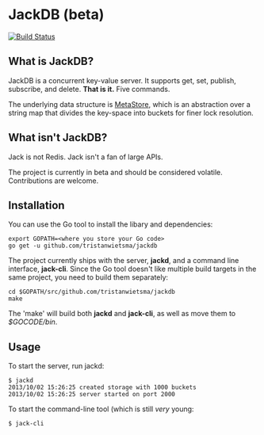 JackDB (beta)
=============

[![Build Status](https://travis-ci.org/tristanwietsma/jackdb.png?branch=master)](https://travis-ci.org/tristanwietsma/jackdb)

What is JackDB?
---------------

JackDB is a concurrent key-value server. It supports get, set, publish, subscribe, and delete. **That is it.** Five commands.

The underlying data structure is [MetaStore](https://github.com/tristanwietsma/metastore), which is an abstraction over a string map that divides the key-space into buckets for finer lock resolution.

What isn't JackDB?
------------------

Jack is not Redis. Jack isn't a fan of large APIs.

The project is currently in beta and should be considered volatile. Contributions are welcome.

Installation
------------

You can use the Go tool to install the libary and dependencies:

    export GOPATH=<where you store your Go code>
    go get -u github.com/tristanwietsma/jackdb

The project currently ships with the server, **jackd**, and a command line interface, **jack-cli**. Since the Go tool doesn't like multiple build targets in the same project, you need to build them separately:

    cd $GOPATH/src/github.com/tristanwietsma/jackdb
    make

The 'make' will build both  **jackd** and **jack-cli**, as well as move them to *$GOCODE/bin*.

Usage
-----

To start the server, run jackd:

    $ jackd
    2013/10/02 15:26:25 created storage with 1000 buckets
    2013/10/02 15:26:25 server started on port 2000

To start the command-line tool (which is still *very* young:

    $ jack-cli

